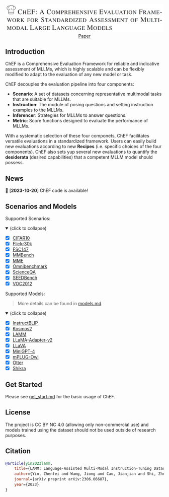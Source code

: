 <br/>

<div align="center">
    <img src="resources/ChEF-logo.png" width="600"/>
     <a href="https://openlamm.github.io/" target="_blank">Paper</a>
</div>

## Introduction
ChEF is a Comprehensive Evaluation Framework for reliable and indicative assessment of MLLMs, which is highly scalable and can be flexibly modified to adapt to the evaluation of any new model or task.

ChEF decouples the evaluation pipeline into four components: 

- **Scenario**: A set of datasets concerning representative multimodal tasks that are suitable for MLLMs.
- **Instruction**: The module of posing questions and setting instruction examples to the MLLMs. 
- **Inferencer**: Strategies for MLLMs to answer questions.
- **Metric**: Score functions designed to evaluate the performance of MLLMs. 

With a systematic selection of these four componets, ChEF facilitates
versatile evaluations in a standardized framework. Users can easily build new evaluations according to new **Recipes** (i.e. specific choices of the four components). ChEF also sets yup several new evaluations to quantify the **desiderata** (desired capabilities) that a competent MLLM model should possess.

## News

📆 [**2023-10-20**] ChEF code is available!

## Scenarios and Models

Supported Scenarios:
<details open>
<summary>(click to collapse)</summary>

- [x] [CIFAR10](https://www.cs.toronto.edu/~kriz/cifar.html)
- [x] [Flickr30k](http://shannon.cs.illinois.edu/DenotationGraph/data/index.html)
- [x] [FSC147](https://github.com/cvlab-stonybrook/LearningToCountEverything)
- [x] [MMBench](https://github.com/open-compass/MMBench)
- [x] [MME](https://github.com/BradyFU/Awesome-Multimodal-Large-Language-Models)
- [x] [Omnibenchmark](https://github.com/ZhangYuanhan-AI/OmniBenchmark)
- [x] [ScienceQA](https://github.com/lupantech/ScienceQA)
- [x] [SEEDBench](https://github.com/AILab-CVC/SEED-Bench)
- [x] [VOC2012](http://host.robots.ox.ac.uk/pascal/VOC/)

</details>


Supported Models:
> More details can be found in [models.md](docs/models.md).

<details open>
<summary>(click to collapse)</summary>

- [x] [InstructBLIP](https://github.com/salesforce/LAVIS)
- [x] [Kosmos2](https://github.com/microsoft/unilm/tree/master/kosmos-2)
- [x] [LAMM](https://github.com/OpenLAMM/LAMM)
- [x] [LLaMA-Adapter-v2](https://github.com/ml-lab/LLaMA-Adapter-2)
- [x] [LLaVA](https://github.com/haotian-liu/LLaVA)
- [x] [MiniGPT-4](https://github.com/Vision-CAIR/MiniGPT-4)
- [x] [mPLUG-Owl](https://github.com/X-PLUG/mPLUG-Owl)
- [x] [Otter](https://github.com/Luodian/Otter)
- [x] [Shikra](https://github.com/shikras/shikra)

</details>

## Get Started 

Please see [get_start.md](docs/get_start.md) for the basic usage of ChEF.

## License 

The project is CC BY NC 4.0 (allowing only non-commercial use) and models trained using the dataset should not be used outside of research purposes. 

## Citation

```bibtex
@article{yin2023lamm,
    title={LAMM: Language-Assisted Multi-Modal Instruction-Tuning Dataset, Framework, and Benchmark},
    author={Yin, Zhenfei and Wang, Jiong and Cao, Jianjian and Shi, Zhelun and Liu, Dingning and Li, Mukai and Sheng, Lu and Bai, Lei and Huang, Xiaoshui and Wang, Zhiyong and others},
    journal={arXiv preprint arXiv:2306.06687},
    year={2023}
}
```

